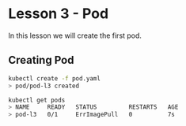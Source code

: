 # Lesson 3 - Pod

In this lesson we will create the first pod.

## Creating Pod

```bash
kubectl create -f pod.yaml
> pod/pod-l3 created

kubectl get pods
> NAME     READY   STATUS         RESTARTS   AGE
> pod-l3   0/1     ErrImagePull   0          7s
```


